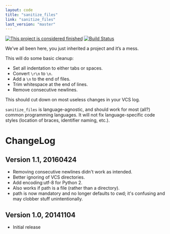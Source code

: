 ```yaml
---
layout: code
title: "sanitize_files"
link: "sanitize_files"
last_version: "master"
---
```


[![This project is considered finished](https://img.shields.io/badge/Status-finished-green.svg)](https://arp242.net/status/finished)
[![Build Status](https://travis-ci.org/Carpetsmoker/sanitize_files.svg?branch=master)](https://travis-ci.org/Carpetsmoker/sanitize_files)

We’ve all been here, you just inherited a project and it’s a mess.

This will do some basic cleanup:

- Set all indentation to either tabs or spaces.
- Convert `\r\n` to `\n`.
- Add a `\n` to the end of files.
- Trim whitespace at the end of lines.
- Remove consecutive newlines.

This should cut down on most useless changes in your VCS log.

`sanitize_files` is language-agnostic, and should work for most (all?) common
programming languages. It will not fix language-specific code styles (location
of braces, identifier naming, etc.).

ChangeLog
=========

Version 1.1, 20160424
---------------------

- Removing consecutive newlines didn't work as intended.
- Better ignoring of VCS directories.
- Add encoding:utf-8 for Python 2.
- Also works if path is a file (rather than a directory).
- path is now mandatory and no longer defaults to cwd; it's confusing and may
  clobber stuff unintentionally.

Version 1.0, 20141104
---------------------

- Initial release

